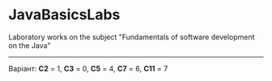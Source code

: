 # JavaBasicsLabs
Laboratory works on the subject "Fundamentals of software development on the Java"

***

Варіант:
**С2** = 1,  **С3** = 0,  **C5** = 4,   **C7** = 6,  **C11** = 7

